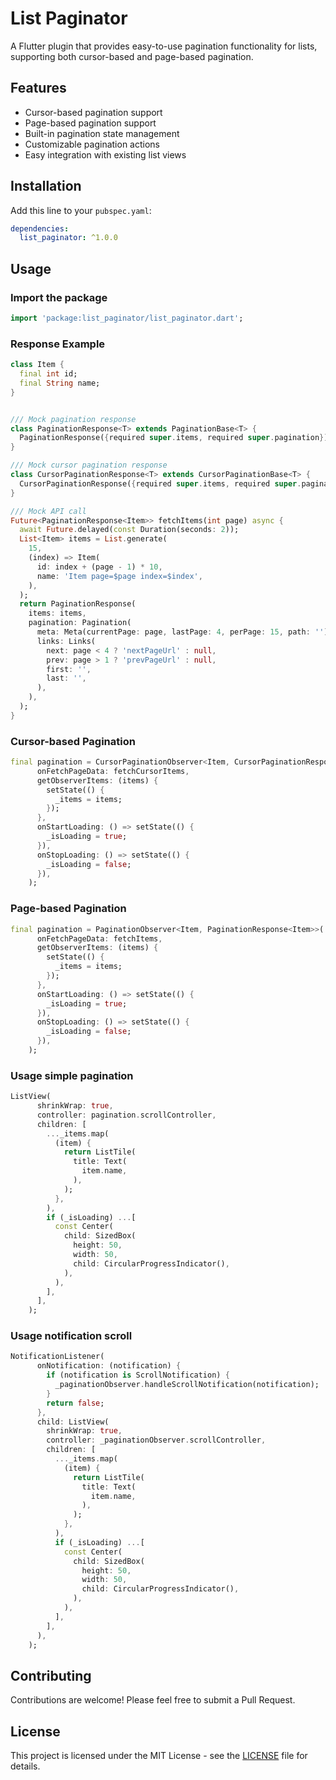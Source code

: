# List Paginator

A Flutter plugin that provides easy-to-use pagination functionality for lists, supporting both cursor-based and page-based pagination.

## Features

- Cursor-based pagination support
- Page-based pagination support
- Built-in pagination state management
- Customizable pagination actions
- Easy integration with existing list views

## Installation

Add this line to your `pubspec.yaml`:

```yaml
dependencies:
  list_paginator: ^1.0.0
```

## Usage

### Import the package

```dart
import 'package:list_paginator/list_paginator.dart';
```
### Response Example

```dart
class Item {
  final int id;
  final String name;
}


/// Mock pagination response
class PaginationResponse<T> extends PaginationBase<T> {
  PaginationResponse({required super.items, required super.pagination});
}

/// Mock cursor pagination response
class CursorPaginationResponse<T> extends CursorPaginationBase<T> {
  CursorPaginationResponse({required super.items, required super.pagination});
}

/// Mock API call
Future<PaginationResponse<Item>> fetchItems(int page) async {
  await Future.delayed(const Duration(seconds: 2));
  List<Item> items = List.generate(
    15,
    (index) => Item(
      id: index + (page - 1) * 10,
      name: 'Item page=$page index=$index',
    ),
  );
  return PaginationResponse(
    items: items,
    pagination: Pagination(
      meta: Meta(currentPage: page, lastPage: 4, perPage: 15, path: ''),
      links: Links(
        next: page < 4 ? 'nextPageUrl' : null,
        prev: page > 1 ? 'prevPageUrl' : null,
        first: '',
        last: '',
      ),
    ),
  );
}
```

### Cursor-based Pagination

```dart
final pagination = CursorPaginationObserver<Item, CursorPaginationResponse<Item>>(
      onFetchPageData: fetchCursorItems,
      getObserverItems: (items) {
        setState(() {
          _items = items;
        });
      },
      onStartLoading: () => setState(() {
        _isLoading = true;
      }),
      onStopLoading: () => setState(() {
        _isLoading = false;
      }),
    );
```

### Page-based Pagination

```dart
final pagination = PaginationObserver<Item, PaginationResponse<Item>>(
      onFetchPageData: fetchItems,
      getObserverItems: (items) {
        setState(() {
          _items = items;
        });
      },
      onStartLoading: () => setState(() {
        _isLoading = true;
      }),
      onStopLoading: () => setState(() {
        _isLoading = false;
      }),
    );
```

### Usage simple pagination

```dart
ListView(
      shrinkWrap: true,
      controller: pagination.scrollController,
      children: [
        ..._items.map(
          (item) {
            return ListTile(
              title: Text(
                item.name,
              ),
            );
          },
        ),
        if (_isLoading) ...[
          const Center(
            child: SizedBox(
              height: 50,
              width: 50,
              child: CircularProgressIndicator(),
            ),
          ),
        ],
      ],
    );
```

### Usage notification scroll

```dart
NotificationListener(
      onNotification: (notification) {
        if (notification is ScrollNotification) {
          _paginationObserver.handleScrollNotification(notification);
        }
        return false;
      },
      child: ListView(
        shrinkWrap: true,
        controller: _paginationObserver.scrollController,
        children: [
          ..._items.map(
            (item) {
              return ListTile(
                title: Text(
                  item.name,
                ),
              );
            },
          ),
          if (_isLoading) ...[
            const Center(
              child: SizedBox(
                height: 50,
                width: 50,
                child: CircularProgressIndicator(),
              ),
            ),
          ],
        ],
      ),
    );
```

## Contributing

Contributions are welcome! Please feel free to submit a Pull Request.

## License

This project is licensed under the MIT License - see the [LICENSE](LICENSE) file for details.